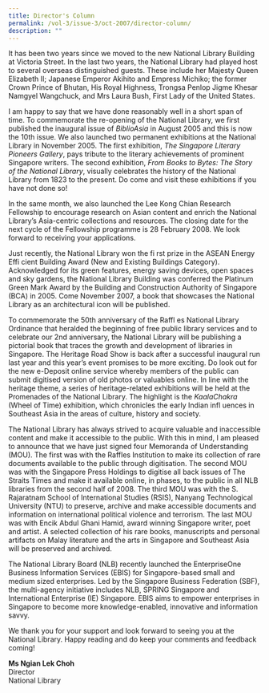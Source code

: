 ```yaml
---
title: Director's Column
permalink: /vol-3/issue-3/oct-2007/director-column/
description: ""
---
```

It has been two years since we moved to the new National Library Building at Victoria Street. In the last two years, the National Library had played host to several overseas distinguished guests. These include her Majesty Queen Elizabeth II; Japanese Emperor Akihito and Empress Michiko; the former Crown Prince of Bhutan, His Royal Highness, Trongsa Penlop Jigme Khesar Namgyel Wangchuck, and Mrs Laura Bush, First Lady of the United States.

I am happy to say that we have done reasonably well in a short span of time. To commemorate the re-opening of the National Library, we first published the inaugural issue of *BiblioAsia* in August 2005 and this is now the 10th issue. We also launched two permanent exhibitions at the National Library in November 2005. The first exhibition, *The Singapore Literary Pioneers Gallery*, pays tribute to the literary achievements of prominent Singapore writers. The second exhibition, *From Books to Bytes: The Story of the National Library*, visually celebrates the history of the National Library from 1823 to the present. Do come and visit these exhibitions if you have not done so!

In the same month, we also launched the Lee Kong Chian Research Fellowship to encourage research on Asian content and enrich the National Library’s Asia-centric collections and resources. The closing date for the next cycle of the Fellowship programme is 28 February 2008. We look forward to receiving your applications.

Just recently, the National Library won the fi rst prize in the ASEAN Energy Effi cient Building Award (New and Existing Buildings Category). Acknowledged for its green features, energy saving devices, open spaces and sky gardens, the National Library Building was conferred the Platinum Green Mark Award by the Building and Construction Authority of Singapore (BCA) in 2005. Come November 2007, a book that showcases the National Library as an architectural icon will be published.

To commemorate the 50th anniversary of the Raffl es National Library Ordinance that heralded the beginning of free public library services and to celebrate our 2nd anniversary, the National Library will be publishing a pictorial book that traces the growth and development of libraries in Singapore. The Heritage Road Show is back after a successful inaugural run last year and this year’s event promises to be more exciting. Do look out for the new e-Deposit online service whereby members of the public can submit digitised version of old photos or valuables online. In line with the heritage theme, a series of heritage-related exhibitions will be held at the Promenades of the National Library. The highlight is the *KaalaChakra* (Wheel of Time) exhibition, which chronicles the early Indian infl uences in Southeast Asia in the areas of culture, history and society.

The National Library has always strived to acquire valuable and inaccessible content and make it accessible to the public. With this in mind, I am pleased to announce that we have just signed four Memoranda of Understanding (MOU). The first was with the Raffles Institution to make its collection of rare documents available to the public through digitisation. The second MOU was with the Singapore Press Holdings to digitise all back issues of The Straits Times and make it available online, in phases, to the public in all NLB libraries from the second half of 2008. The third MOU was with the S. Rajaratnam School of International Studies (RSIS), Nanyang Technological University (NTU) to preserve, archive and make accessible documents and information on international political violence and terrorism. The last MOU was with Encik Abdul Ghani Hamid, award winning Singapore writer, poet and artist. A selected collection of his rare books, manuscripts and personal artifacts on Malay literature and the arts in Singapore and Southeast Asia will be preserved and 
archived.

The National Library Board (NLB) recently launched the EnterpriseOne Business Information Services (EBIS) for Singapore-based small and medium sized enterprises. Led by the Singapore Business Federation (SBF), the multi-agency initiative includes NLB, SPRING Singapore and International Enterprise (IE) Singapore. EBIS aims to empower enterprises in Singapore to become more knowledge-enabled, innovative and information savvy. 

We thank you for your support and look forward to seeing you at the National Library. Happy reading and do keep your comments and feedback coming!

 <b>Ms Ngian Lek Choh </b><br> Director<br> National Library